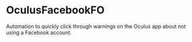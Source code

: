 # OculusFacebookFO
Automation to quickly click through warnings on the Oculus app about not using a Facebook account.
